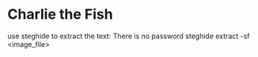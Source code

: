# Charlie the Fish
use steghide to extract the text: There is no password
steghide extract -sf <image_file>